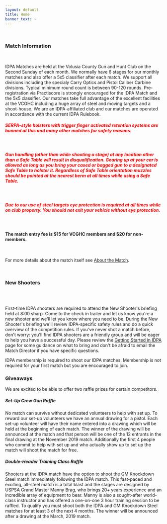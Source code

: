 ```yaml
---
layout: default
title: Home
banner_text: ~
---
```


<br />
<h3>Match Information</h3>
<br />
<p>IDPA Matches are held at the Volusia County Gun and Hunt Club on the Second Sunday of each month. We normally have 6 stages
 for our monthly matches and also offer a 5x5 classifier after each match. We support all divisions including the specialy Carry Optics 
  and Pistol Caliber Carbine divisions. Typical minimum round count is between 90-120 rounds. Pre-registration via Practiscore is strongly encouraged 
 for the IDPA Match and the 5x5 classifier. Our matches take full advantage of the excellent facilities at 
 the VCGHC including a huge array of steel and moving targets and a shoot-house. We are an IDPA-affiliated club and our matches 
 are operated in accordance with the current IDPA Rulebook.</p>

<h5 style="color: red;">SERPA-style holsters with trigger finger activated retention systems are banned at this and many other matches for safety reasons.</h5><br />   

<h5 style="color: red;">Gun handling (other than while shooting a stage) at any location other than a Safe Table will result in disqualification. Gearing up at your car is allowed as long as you 
bring your cased or bagged gun to a designated Safe Table to holster it. Regardless of Safe Table orientation muzzles should be pointed at the nearest berm at all times while 
using a Safe Table.</h5><br />

<h5 style="color: red;">Due to our use of steel targets eye protection is required at all times while on club property. You should not exit your vehicle without eye protection.</h5><br />

<h4>The match entry fee is $15 for VCGHC members and $20 for non-members.</h4><br />

<p>For more details about the match itself see <a class="text" href="/about.html">About the Match</a>.</p><br />

<h3>New Shooters</h3>

<br /><br />

<p>First-time IDPA shooters are required to attend the New Shooter's briefing held at 8:00 sharp. Come to the check in trailer and let us know you're a new shooter and we'll let you know where you need to be. During the New Shooter's briefing we'll review IDPA-specific safety rules 
and do a quick overview of the competition rules. If you've never shot a match before, don't worry: you'll find IDPA shooters are 
a friendly group and will be eager to help you have a successful day. Please review the <a class="text" href="/getting-started-idpa.html">Getting Started in IDPA</a> page for some guidance on what to bring and 
don't be afraid to email the Match Director if you have specific questions.</p>

<p>IDPA membership is required to shoot our IDPA matches. Membership is not required for your first match but you are encouraged 
to join.</p>

<h3>Giveaways</h3>

<p>We are excited to be able to offer two raffle prizes for certain competitors.</p>

<h5>Set-Up Crew Gun Raffle</h5>

<p>No match can survive without dedicated volunteers to help with set up. To reward our set-up volunteers we have an annual drawing for a pistol. 
Each set-up volunteer will have their name entered into a drawing which will be held at the beginning of each match. The winner of the drawing 
will be announced at the match and that person will be one of the 12 entrants in the final drawing at the November 2019 match. Additionally the first 
4 people who commit to help with set up and who actually show up to set up the match will shoot the match for free.

<h5>Double-Header Training Class Raffle</h5>

<p>Shooters at the IDPA match have the option to shoot the GM Knockdown Steel match immediately following the IDPA match. This fast-paced and exciting, 
all-steel match is a total blast and the stages are designed by USPSA Grand Master Manny Brag, who brings 20+ years experience and 
an incredible array of equipment to bear. Manny is also a sought-after world-class instructor and has offered a one-on-one 3 hour training 
session to be raffled. To qualify you must shoot both the IDPA and GM Knockdown Steel matches for at least 3 of the next 4 
months. The winner will be announced after a drawing at the March, 2019 match.</p>

